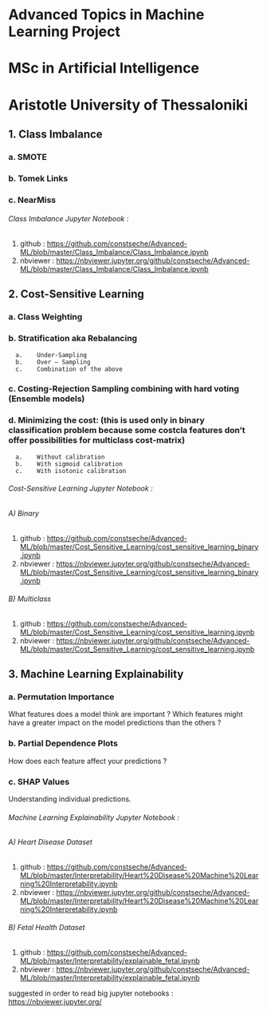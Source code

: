 # Advanced Topics in Machine Learning Project
# MSc in Artificial Intelligence 
# Aristotle University of Thessaloniki

## 1. Class Imbalance
   ### a. SMOTE 
   ### b. Tomek Links 
   ### c. NearMiss
   
###### Class Imbalance Jupyter Notebook :
   1. github : https://github.com/constseche/Advanced-ML/blob/master/Class_Imbalance/Class_Imbalance.ipynb
   2. nbviewer : https://nbviewer.jupyter.org/github/constseche/Advanced-ML/blob/master/Class_Imbalance/Class_Imbalance.ipynb

## 2. Cost-Sensitive Learning
  ### a. Class Weighting

  ### b. Stratification aka Rebalancing
      a.	Under-Sampling 
      b.	Over – Sampling
      c.	Combination of the above 
  
  ### c. Costing-Rejection Sampling combining with hard voting (Ensemble models)

  ### d. 	Minimizing the cost: (this is used only in binary classification problem because some costcla features don’t offer possibilities for multiclass cost-matrix)
      a.	Without calibration
      b.	With sigmoid calibration 
      c.	With isotonic calibration
######  Cost-Sensitive Learning Jupyter Notebook :
###### A) Binary
   1. github : https://github.com/constseche/Advanced-ML/blob/master/Cost_Sensitive_Learning/cost_sensitive_learning_binary.ipynb
   2. nbviewer : https://nbviewer.jupyter.org/github/constseche/Advanced-ML/blob/master/Cost_Sensitive_Learning/cost_sensitive_learning_binary.ipynb
###### B) Multiclass
   1. github : https://github.com/constseche/Advanced-ML/blob/master/Cost_Sensitive_Learning/cost_sensitive_learning.ipynb
   2. nbviewer : https://nbviewer.jupyter.org/github/constseche/Advanced-ML/blob/master/Cost_Sensitive_Learning/cost_sensitive_learning.ipynb

## 3. Machine Learning Explainability
  ### a. Permutation Importance
  
  What features does a model think are important ? 
  Which features might have a greater impact on the model predictions than the others ? 

  ### b. Partial Dependence Plots 
  
  How does each feature affect your predictions ? 

  ### c. SHAP Values 
  
  Understanding individual predictions.
  
###### Machine Learning Explainability Jupyter Notebook :
###### A) Heart Disease Dataset 
   1. github : https://github.com/constseche/Advanced-ML/blob/master/Interpretability/Heart%20Disease%20Machine%20Learning%20Interpretability.ipynb
   2. nbviewer : https://nbviewer.jupyter.org/github/constseche/Advanced-ML/blob/master/Interpretability/Heart%20Disease%20Machine%20Learning%20Interpretability.ipynb
###### B) Fetal Health Dataset 
   1. github : https://github.com/constseche/Advanced-ML/blob/master/Interpretability/explainable_fetal.ipynb
   2. nbviewer : https://nbviewer.jupyter.org/github/constseche/Advanced-ML/blob/master/Interpretability/explainable_fetal.ipynb

suggested in order to read big jupyter notebooks : https://nbviewer.jupyter.org/
